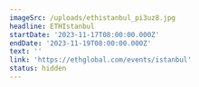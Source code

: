 ```yaml
---
imageSrc: /uploads/ethistanbul_pi3uz8.jpg
headline: ETHIstanbul
startDate: '2023-11-17T08:00:00.000Z'
endDate: '2023-11-19T08:00:00.000Z'
text: ''
link: 'https://ethglobal.com/events/istanbul'
status: hidden
---
```



